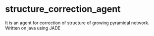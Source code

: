 # structure_correction_agent
It is an agent for correction of structure of growing pyramidal network. Written on java using JADE

